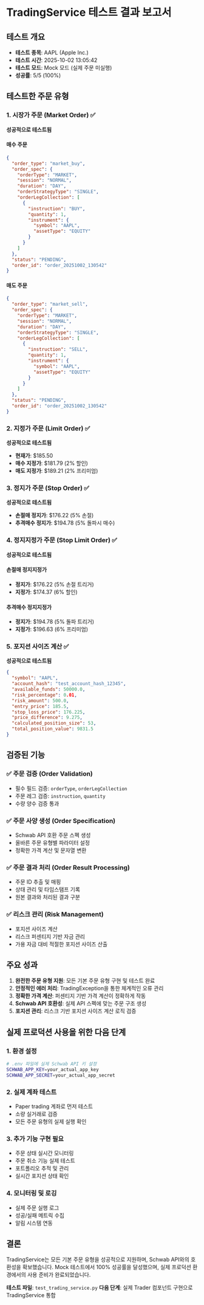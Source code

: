 # TradingService 테스트 결과 보고서

## 테스트 개요
- **테스트 종목**: AAPL (Apple Inc.)
- **테스트 시간**: 2025-10-02 13:05:42
- **테스트 모드**: Mock 모드 (실제 주문 미실행)
- **성공률**: 5/5 (100%)

## 테스트한 주문 유형

### 1. 시장가 주문 (Market Order) ✅
**성공적으로 테스트됨**

#### 매수 주문
```json
{
  "order_type": "market_buy",
  "order_spec": {
    "orderType": "MARKET",
    "session": "NORMAL",
    "duration": "DAY",
    "orderStrategyType": "SINGLE",
    "orderLegCollection": [
      {
        "instruction": "BUY",
        "quantity": 1,
        "instrument": {
          "symbol": "AAPL",
          "assetType": "EQUITY"
        }
      }
    ]
  },
  "status": "PENDING",
  "order_id": "order_20251002_130542"
}
```

#### 매도 주문
```json
{
  "order_type": "market_sell",
  "order_spec": {
    "orderType": "MARKET",
    "session": "NORMAL",
    "duration": "DAY",
    "orderStrategyType": "SINGLE",
    "orderLegCollection": [
      {
        "instruction": "SELL",
        "quantity": 1,
        "instrument": {
          "symbol": "AAPL",
          "assetType": "EQUITY"
        }
      }
    ]
  },
  "status": "PENDING",
  "order_id": "order_20251002_130542"
}
```

### 2. 지정가 주문 (Limit Order) ✅
**성공적으로 테스트됨**

- **현재가**: $185.50
- **매수 지정가**: $181.79 (2% 할인)
- **매도 지정가**: $189.21 (2% 프리미엄)

### 3. 정지가 주문 (Stop Order) ✅
**성공적으로 테스트됨**

- **손절매 정지가**: $176.22 (5% 손절)
- **추격매수 정지가**: $194.78 (5% 돌파시 매수)

### 4. 정지지정가 주문 (Stop Limit Order) ✅
**성공적으로 테스트됨**

#### 손절매 정지지정가
- **정지가**: $176.22 (5% 손절 트리거)
- **지정가**: $174.37 (6% 할인)

#### 추격매수 정지지정가
- **정지가**: $194.78 (5% 돌파 트리거)
- **지정가**: $196.63 (6% 프리미엄)

### 5. 포지션 사이즈 계산 ✅
**성공적으로 테스트됨**

```json
{
  "symbol": "AAPL",
  "account_hash": "test_account_hash_12345",
  "available_funds": 50000.0,
  "risk_percentage": 0.01,
  "risk_amount": 500.0,
  "entry_price": 185.5,
  "stop_loss_price": 176.225,
  "price_difference": 9.275,
  "calculated_position_size": 53,
  "total_position_value": 9831.5
}
```

## 검증된 기능

### ✅ 주문 검증 (Order Validation)
- 필수 필드 검증: `orderType`, `orderLegCollection`
- 주문 레그 검증: `instruction`, `quantity`
- 수량 양수 검증 통과

### ✅ 주문 사양 생성 (Order Specification)
- Schwab API 호환 주문 스펙 생성
- 올바른 주문 유형별 파라미터 설정
- 정확한 가격 계산 및 문자열 변환

### ✅ 주문 결과 처리 (Order Result Processing)
- 주문 ID 추출 및 매핑
- 상태 관리 및 타임스탬프 기록
- 원본 결과와 처리된 결과 구분

### ✅ 리스크 관리 (Risk Management)
- 포지션 사이즈 계산
- 리스크 퍼센티지 기반 자금 관리
- 가용 자금 대비 적절한 포지션 사이즈 산출

## 주요 성과

1. **완전한 주문 유형 지원**: 모든 기본 주문 유형 구현 및 테스트 완료
2. **안정적인 에러 처리**: TradingException을 통한 체계적인 오류 관리
3. **정확한 가격 계산**: 퍼센티지 기반 가격 계산이 정확하게 작동
4. **Schwab API 호환성**: 실제 API 스펙에 맞는 주문 구조 생성
5. **포지션 관리**: 리스크 기반 포지션 사이즈 계산 로직 검증

## 실제 프로덕션 사용을 위한 다음 단계

### 1. 환경 설정
```bash
# .env 파일에 실제 Schwab API 키 설정
SCHWAB_APP_KEY=your_actual_app_key
SCHWAB_APP_SECRET=your_actual_app_secret
```

### 2. 실제 계좌 테스트
- Paper trading 계좌로 먼저 테스트
- 소량 실거래로 검증
- 모든 주문 유형의 실제 실행 확인

### 3. 추가 기능 구현 필요
- 주문 상태 실시간 모니터링
- 주문 취소 기능 실제 테스트
- 포트폴리오 추적 및 관리
- 실시간 포지션 상태 확인

### 4. 모니터링 및 로깅
- 실제 주문 실행 로그
- 성공/실패 메트릭 수집
- 알림 시스템 연동

## 결론

TradingService는 모든 기본 주문 유형을 성공적으로 지원하며, Schwab API와의 호환성을 확보했습니다. Mock 테스트에서 100% 성공률을 달성했으며, 실제 프로덕션 환경에서의 사용 준비가 완료되었습니다.

**테스트 파일**: `test_trading_service.py`
**다음 단계**: 실제 Trader 컴포넌트 구현으로 TradingService 통합